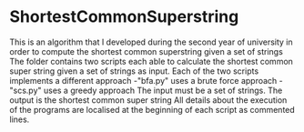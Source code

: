# ShortestCommonSuperstring
This is an algorithm that I developed during the second year of university in order to compute the shortest common superstring given a set of strings
The folder contains two scripts each able to calculate the shortest common super string given a set of strings as input.
Each of the two scripts implements a different approach
-"bfa.py" uses a brute force approach
-"scs.py" uses a greedy approach
The input must be a set of strings.
The output is the shortest common super string
All details about the execution of the programs are localised at the beginning of each script as commented lines. 

